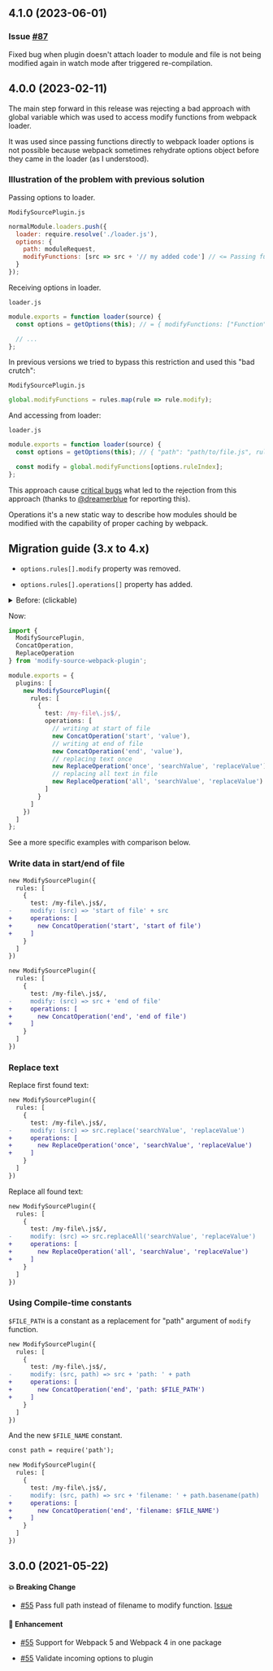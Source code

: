 ## 4.1.0 (2023-06-01)

### Issue [#87](https://github.com/artembatura/modify-source-webpack-plugin/issues/87)

Fixed bug when plugin doesn't attach loader to module and file is not being modified again in watch mode after triggered re-compilation.

## 4.0.0 (2023-02-11)

The main step forward in this release was rejecting a bad approach with global variable which was used to access modify functions from webpack loader.

It was used since passing functions directly to webpack loader options is not possible because webpack sometimes rehydrate options object before they came in the loader (as I understood).

### Illustration of the problem with previous solution

Passing options to loader.

`ModifySourcePlugin.js`

```js
normalModule.loaders.push({
  loader: require.resolve('./loader.js'),
  options: {
    path: moduleRequest,
    modifyFunctions: [src => src + '// my added code'] // <= Passing function here.
  }
});
```

Receiving options in loader.

`loader.js`

```js
module.exports = function loader(source) {
  const options = getOptions(this); // = { modifyFunctions: ["Function"] } <= Problem here: function received as string after rehydration.

  // ...
};
```

In previous versions we tried to bypass this restriction and used this "bad crutch":

`ModifySourcePlugin.js`

```js
global.modifyFunctions = rules.map(rule => rule.modify);
```

And accessing from loader:

`loader.js`

```js
module.exports = function loader(source) {
  const options = getOptions(this); // { "path": "path/to/file.js", ruleIndex: 0 }

  const modify = global.modifyFunctions[options.ruleIndex];
};
```

This approach cause [critical bugs](https://github.com/artembatura/modify-source-webpack-plugin/issues/59) what led to the rejection from this approach (thanks to [@dreamerblue](https://github.com/dreamerblue) for reporting this).

Operations it's a new static way to describe how modules should be modified with the capability of proper caching by webpack.

## Migration guide (3.x to 4.x)

- `options.rules[].modify` property was removed.

- `options.rules[].operations[]` property has added.

<details>
  <summary>Before: (clickable)</summary>

```ts
import { ModifySourcePlugin } from 'modify-source-webpack-plugin';

module.exports = {
  plugins: [
    new ModifySourcePlugin({
      rules: [
        {
          test: /my-file\.js$/,
          modify: (src, path) => {
            let newSrc = src;

            // writing at start of file
            newSrc = 'value' + newSrc;
            // writing at end of file
            newSrc += 'value';
            // replacing text once
            newSrc = newSrc.replace('searchValue', 'replaceValue');
            // replacing all text in file
            newSrc = newSrc.replaceAll('searchValue', 'replaceValue');

            // ...

            return newSrc;
          }
        }
      ]
    })
  ]
};
```

</details>

Now:

```ts
import {
  ModifySourcePlugin,
  ConcatOperation,
  ReplaceOperation
} from 'modify-source-webpack-plugin';

module.exports = {
  plugins: [
    new ModifySourcePlugin({
      rules: [
        {
          test: /my-file\.js$/,
          operations: [
            // writing at start of file
            new ConcatOperation('start', 'value'),
            // writing at end of file
            new ConcatOperation('end', 'value'),
            // replacing text once
            new ReplaceOperation('once', 'searchValue', 'replaceValue'),
            // replacing all text in file
            new ReplaceOperation('all', 'searchValue', 'replaceValue')
          ]
        }
      ]
    })
  ]
};
```

See a more specific examples with comparison below.

### Write data in start/end of file

```diff
new ModifySourcePlugin({
  rules: [
    {
      test: /my-file\.js$/,
-     modify: (src) => 'start of file' + src
+     operations: [
+       new ConcatOperation('start', 'start of file')
+     ]
    }
  ]
})
```

```diff
new ModifySourcePlugin({
  rules: [
    {
      test: /my-file\.js$/,
-     modify: (src) => src + 'end of file'
+     operations: [
+       new ConcatOperation('end', 'end of file')
+     ]
    }
  ]
})
```

### Replace text

Replace first found text:

```diff
new ModifySourcePlugin({
  rules: [
    {
      test: /my-file\.js$/,
-     modify: (src) => src.replace('searchValue', 'replaceValue')
+     operations: [
+       new ReplaceOperation('once', 'searchValue', 'replaceValue')
+     ]
    }
  ]
})
```

Replace all found text:

```diff
new ModifySourcePlugin({
  rules: [
    {
      test: /my-file\.js$/,
-     modify: (src) => src.replaceAll('searchValue', 'replaceValue')
+     operations: [
+       new ReplaceOperation('all', 'searchValue', 'replaceValue')
+     ]
    }
  ]
})
```

### Using Compile-time constants

`$FILE_PATH` is a constant as a replacement for "path" argument of `modify` function.

```diff
new ModifySourcePlugin({
  rules: [
    {
      test: /my-file\.js$/,
-     modify: (src, path) => src + 'path: ' + path
+     operations: [
+       new ConcatOperation('end', 'path: $FILE_PATH')
+     ]
    }
  ]
})
```

And the new `$FILE_NAME` constant.

```diff
const path = require('path');

new ModifySourcePlugin({
  rules: [
    {
      test: /my-file\.js$/,
-     modify: (src, path) => src + 'filename: ' + path.basename(path)
+     operations: [
+       new ConcatOperation('end', 'filename: $FILE_NAME')
+     ]
    }
  ]
})
```

## 3.0.0 (2021-05-22)

#### :boom: Breaking Change

- [#55](https://github.com/artembatura/modify-source-webpack-plugin/pull/55) Pass full path instead of filename to modify function. [Issue](https://github.com/artembatura/modify-source-webpack-plugin/issues/53)

#### :nail_care: Enhancement

- [#55](https://github.com/artembatura/modify-source-webpack-plugin/pull/55) Support for Webpack 5 and Webpack 4 in one package

- [#55](https://github.com/artembatura/modify-source-webpack-plugin/pull/55) Validate incoming options to plugin

